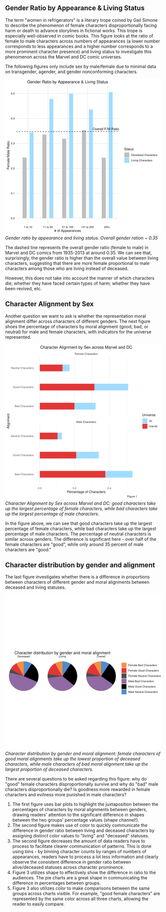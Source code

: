 ## Gender Ratio by Appearance & Living Status

The term "women in refrigerators" is a literary trope coined by Gail Simone to describe the phenomenon of female characters disproportionally facing harm or death to advance storylines in fictional works. This trope is especially well-observed in comic books. This figure looks at the ratio of female to male characters across numbers of appearances (a lower number corresponds to less appearances and a higher number corresponds to a more prominent character presence) and living status to investigate this phenomenon across the Marvel and DC comic universes.

The following figures only include sex by male/female due to minimal data on transgender, agender, and gender nonconforming characters. 

![Gender Ratio by Appearance & Living Status](figs/fig2.png)  
*Gender ratio by appearance and living status. Overall gender ration ~ 0.35*

The dashed line represents the overall gender ratio (female to male) in Marvel and DC comics from 1935-2013 at around 0.35. We can see that, surprisingly, the gender ratio is higher than the overall value between living characters, suggesting that there are more female proportional to male characters among those who are living instead of deceased.

However, this does not take into account the manner of which characters die; whether they have faced certain types of harm; whether they have been revived, etc.

## Character Alignment by Sex 

Another question we want to ask is whether the representation moral alignment differ across characters of different genders. The next figure shoes the percentage of characters by moral alignment (good, bad, or neutral) for male and female characters, with indicators for the universe represented.

![Character Alignment by Sex across Marvel and DC](figs/fig1.png)  
*Character Alignment by Sex across Marvel and DC: good characters take up the largest percentage of female characters, while bad characters take up the largest percentage of male characters.*

In the figure above, we can see that good characters take up the largest percentage of female characters, while bad characters take up the largest percentage of male characters. The percentage of neutral characters is similar across genders. The difference is significant here - over half of the female characters are "good", while only around 35 percent of male characters are "good."

## Character distribution by gender and alignment

The last figure investigates whether there is a difference in proportions between characters of different gender and moral alignments between deceased and living statuses.

![Character distribution by gender and moral alignment](figs/fig3.png)
*Character distribution by gender and moral alignment: female characters of good moral alignments take up the lowest proportion of deceased characters, while male characters of bad moral alignment take up the largest proportion of deceased characters.*

There are several questions to be asked regarding this figure: why do "good" female characters disproportionally survive and why do "bad" male characters disproportionally die? Is goodness more rewarded in female characters and evilness more punished in male characters?

1. The first figure uses bar plots to highlight the juxtaposition between the percentages of characters by moral alignments between genders, drawing readers' attention to the significant difference in shapes between the two groups' percentage values (shape channel!).
2. The second figure makes use of color to quickly communicate the difference in gender ratio between living and deceased characters by assigning distinct color values to "living" and "deceased" statuses.
3. The second figure decreases the amount of data readers have to process to facilitate clearer communication of patterns. This is done using bins - by binning character counts by ranges of numbers of appearances, readers have to process a lot less information and clearly observe the consistent difference in gender ratio between alive/deceased statuses across character prominence. 
4. Figure 3 utilizes shape to effectively show the difference in ratio to the audiences. The pie charts are a great shape in communicating the difference in percentages between groups.
5. Figure 3 also utilizes color to make comparisons between the same groups across charts visible. For example, "good female characters" are represented by the same color across all three charts, allowing the reader to easily compare.